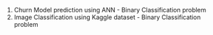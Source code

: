 1. Churn Model prediction using ANN - Binary Classification problem
2. Image Classification using Kaggle dataset - Binary Classification problem
